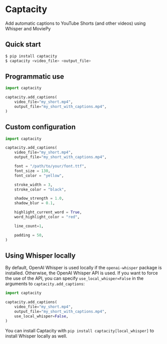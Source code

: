 # Captacity

Add automatic captions to YouTube Shorts (and other videos) using Whisper and MoviePy

## Quick start

```bash
$ pip install captacity
$ captacity <video_file> <output_file>
```

## Programmatic use

```python
import captacity

captacity.add_captions(
    video_file="my_short.mp4",
    output_file="my_short_with_captions.mp4",
)
```

## Custom configuration

```python
import captacity

captacity.add_captions(
    video_file="my_short.mp4",
    output_file="my_short_with_captions.mp4",

    font = "/path/to/your/font.ttf",
    font_size = 130,
    font_color = "yellow",

    stroke_width = 3,
    stroke_color = "black",

    shadow_strength = 1.0,
    shadow_blur = 0.1,

    highlight_current_word = True,
    word_highlight_color = "red",

    line_count=1,

    padding = 50,
)
```

## Using Whisper locally

By default, OpenAI Whisper is used locally if the `openai-whisper` package is installed. Otherwise, the OpenAI Whisper API is used. If you want to force the use of the API, you can specify `use_local_whisper=False` in the arguments to `captacity.add_captions`:

```python
import captacity

captacity.add_captions(
    video_file="my_short.mp4",
    output_file="my_short_with_captions.mp4",
    use_local_whisper=False,
)
```

You can install Captacity with `pip install captacity[local_whisper]` to install Whisper locally as well.
